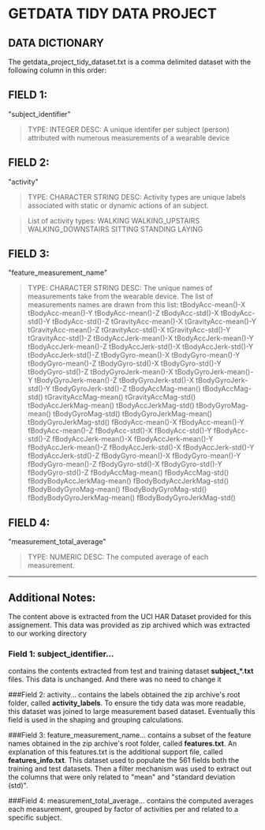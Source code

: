 # GETDATA TIDY DATA PROJECT
## DATA DICTIONARY

The getdata_project_tidy_dataset.txt is a comma delimited dataset
with the following column in this order:

## FIELD 1: 
"subject_identifier"
> TYPE: INTEGER 
> DESC: A unique identifer per subject (person) attributed with numerous measurements of a wearable device
 
## FIELD 2: 
"activity"
> TYPE: CHARACTER STRING
> DESC: Activity types are unique labels associated with static or dynamic actions of an subject.  
    
> List of activity types:
    WALKING
    WALKING_UPSTAIRS
    WALKING_DOWNSTAIRS
    SITTING
    STANDING
    LAYING
  
## FIELD 3:  
"feature_measurement_name"
> TYPE: CHARACTER STRING
> DESC: The unique names of measurements take from the wearable device. The list of measurements names are drawn from this list:
    tBodyAcc-mean()-X
    tBodyAcc-mean()-Y
    tBodyAcc-mean()-Z
    tBodyAcc-std()-X
    tBodyAcc-std()-Y
    tBodyAcc-std()-Z
    tGravityAcc-mean()-X
    tGravityAcc-mean()-Y
    tGravityAcc-mean()-Z
    tGravityAcc-std()-X
    tGravityAcc-std()-Y
    tGravityAcc-std()-Z
    tBodyAccJerk-mean()-X
    tBodyAccJerk-mean()-Y
    tBodyAccJerk-mean()-Z
    tBodyAccJerk-std()-X
    tBodyAccJerk-std()-Y
    tBodyAccJerk-std()-Z
    tBodyGyro-mean()-X
    tBodyGyro-mean()-Y
    tBodyGyro-mean()-Z
    tBodyGyro-std()-X
    tBodyGyro-std()-Y
    tBodyGyro-std()-Z
    tBodyGyroJerk-mean()-X
    tBodyGyroJerk-mean()-Y
    tBodyGyroJerk-mean()-Z
    tBodyGyroJerk-std()-X
    tBodyGyroJerk-std()-Y
    tBodyGyroJerk-std()-Z
    tBodyAccMag-mean()
    tBodyAccMag-std()
    tGravityAccMag-mean()
    tGravityAccMag-std()
    tBodyAccJerkMag-mean()
    tBodyAccJerkMag-std()
    tBodyGyroMag-mean()
    tBodyGyroMag-std()
    tBodyGyroJerkMag-mean()
    tBodyGyroJerkMag-std()
    fBodyAcc-mean()-X
    fBodyAcc-mean()-Y
    fBodyAcc-mean()-Z
    fBodyAcc-std()-X
    fBodyAcc-std()-Y
    fBodyAcc-std()-Z
    fBodyAccJerk-mean()-X
    fBodyAccJerk-mean()-Y
    fBodyAccJerk-mean()-Z
    fBodyAccJerk-std()-X
    fBodyAccJerk-std()-Y
    fBodyAccJerk-std()-Z
    fBodyGyro-mean()-X
    fBodyGyro-mean()-Y
    fBodyGyro-mean()-Z
    fBodyGyro-std()-X
    fBodyGyro-std()-Y
    fBodyGyro-std()-Z
    fBodyAccMag-mean()
    fBodyAccMag-std()
    fBodyBodyAccJerkMag-mean()
    fBodyBodyAccJerkMag-std()
    fBodyBodyGyroMag-mean()
    fBodyBodyGyroMag-std()
    fBodyBodyGyroJerkMag-mean()
    fBodyBodyGyroJerkMag-std()    
    
## FIELD 4:
"measurement_total_average"
> TYPE: NUMERIC 
> DESC: The computed average of each measurement.
    
* * *    
## Additional Notes:
The content above is extracted from the UCI HAR Dataset provided for this assignement.  This data was provided as zip archived which was extracted to our working directory

### Field 1: subject_identifier...
contains the contents extracted from test and training dataset **subject_*.txt** files.  This data is unchanged. And there was no need to change it

###Field 2: activity...
contains the labels obtained the zip archive's root folder, called **activity_labels**. To ensure the tidy data was more readable, this dataset was joined to large measurement based dataset.  Eventually this field is used in the shaping and grouping calculations.

###Field 3: feature_measurement_name...
contains a subset of the feature names obtained in the zip archive's root folder, called **features.txt**.  An explanation of this features.txt is the additional support file, called **features_info.txt**.  This dataset used to populate the 561 fields both the training and test datasets.
Then a filter mechanism was used to extract out the columns that were only related to "mean" and "standard deviation (std)".

###Field 4: measurement_total_average...
contains the computed averages each measurement, grouped by factor of activities per and related to a specific subject.
 

